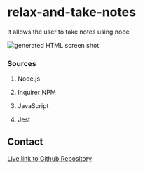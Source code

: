 # relax-and-take-notes
It allows the user to take notes using node

![generated HTML screen shot]()



<div id="top"></div>
<!--
*** Thanks for checking out the Best-README-Template. If you have a suggestion
*** that would make this better, please fork the repo and create a pull request
*** or simply open an issue with the tag "enhancement".
*** Don't forget to give the project a star!
*** Thanks again! Now go create something AMAZING! :D
-->



<!-- PROJECT SHIELDS -->
<!--
*** I'm using markdown "reference style" links for readability.
*** Reference links are enclosed in brackets [ ] instead of parentheses ( ).
*** See the bottom of this document for the declaration of the reference variables
*** for contributors-url, forks-url, etc. This is an optional, concise syntax you may use.
*** https://www.markdownguide.org/basic-syntax/#reference-style-links
-->

### Sources

1. Node.js

2. Inquirer NPM

3. JavaScript

4. Jest

<!-- CONTACT -->
## Contact

[Live link to Github Repository](https://github.com/kylejames20/theteamtheteamtheteam-generator)